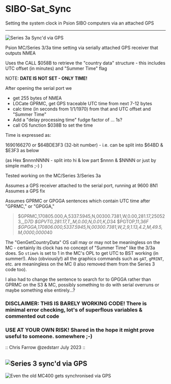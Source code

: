 # SIBO-Sat_Sync
Setting the system clock in Psion SIBO computers via an attached GPS

---
![Series 3a Sync'd via GPS](https://zedstarr.files.wordpress.com/2023/07/sat_sync.png)

Psion MC/Series 3/3a time setting via serially attached GPS receiver that outputs NMEA

Uses the CALL $058B to retrieve the "country data" structure - this includes UTC offset (in minutes) and "Summer Time" flag

NOTE: **DATE IS NOT SET - ONLY TIME!**

After opening the serial port we 
- get 255 bytes of NMEA 
- LOCate GPRMC, get GPS traceable UTC time from next 7-12 bytes
- calc time (in seconds from 1/1/1970) from that and UTC offset and "Summer Time"
- Add a "delay processing time" fudge factor of ... 1s?
- call OS function $038B to set the time

Time is expressed as:

1690166270 or $64BDE3F3 (32-bit number) - i.e. can be split into $64BD & $E3F3 as below

(as Hex $nnnnNNNN - split into hi & low part $nnnn & $NNNN or just by simple maths ;-) )

 
Tested working on the MC/Series 3/Series 3a
 
Assumes a GPS receiver attached to the serial port, running at 9600 8N1
Assumes a GPS fix
 
Assumes GPRMC or GPGGA sentences which contain UTC time after "GPRMC," or "GPGGA,"
 
> $GPRMC,170805.000,A,5337.5945,N,00300.7381,W,0.00,281.17,250523,,,D*7D
> $GPVTG,281.17,T,,M,0.00,N,0.01,K,D*34
> $PGTOP,11,3*6F
> $GPGGA,170806.000,5337.5945,N,00300.7381,W,2,9,1.13,4.2,M,49.5,M,0000,0000*40
 
 
The "GenGetCountryData" OS call may or may not be meaningless on the MC - certainly its clock has no concept of "Summer Time"
like the 3/3a does. So `stime%` is set to 1 in the MC's OPL to get UTC to BST working (in summer!). Also (obviously!) all the 
graphics commands such as `gAT`, `gPRINT`, etc. are meaningless on the MC (I also removed them from the Series 3 code too). 

I also had to change the sentence to search for to GPGGA rather than GPRMC on the S3 & MC, possibly something to do with 
serial overruns or maybe something else entirely...?

### **DISCLAIMER**: THIS IS BARELY WORKING CODE! There is minimal error checking, lot's of superflous variables & commented out code
### **USE AT YOUR OWN RISK!**   Shared in the hope it might prove useful to someone. somewhere ;-)


 :: Chris Farrow @zedstarr July 2023 ::

![Series 3 sync'd via GPS](https://zedstarr.files.wordpress.com/2023/07/20230724_161316.jpg?w=1024)
---
![Even the old MC400 gets synchronised via GPS](https://zedstarr.files.wordpress.com/2023/07/screen2023-07-24-165052.png)

